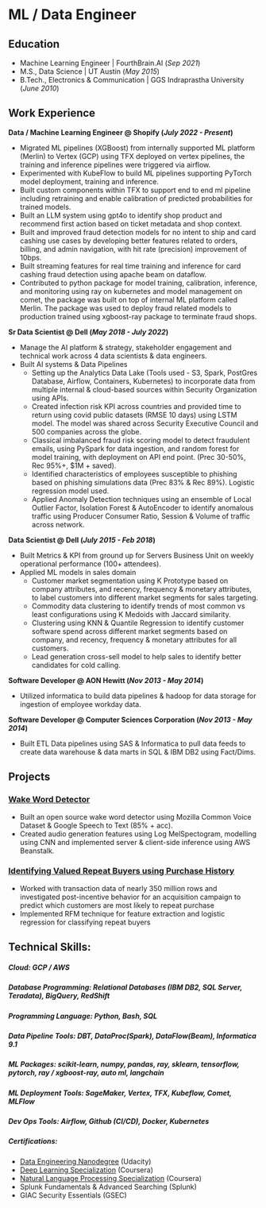 # ML / Data Engineer

## Education
- Machine Learning Engineer | FourthBrain.AI (_Sep 2021_)								       		
- M.S., Data Science	|      UT Austin (_May 2015_)	 			        		
- B.Tech., Electronics & Communication | GGS Indraprastha University (_June 2010_)

## Work Experience
**Data / Machine Learning Engineer @ Shopify (_July 2022 - Present_)**
-	Migrated ML pipelines (XGBoost) from internally supported ML platform (Merlin) to Vertex (GCP) using TFX deployed on vertex pipelines, the training and inference pipelines were triggered via airflow. 
-	Experimented with KubeFlow to build ML pipelines supporting PyTorch model deployment, training and inference.
-	Built custom components within TFX to support end to end ml pipeline including retraining and enable calibration of predicted probabilities for trained models.
-	Built an LLM system using gpt4o to identify shop product and recommend first action based on ticket metadata and shop context.
-	Built and improved fraud detection models for no intent to ship and card cashing use cases by developing better features related to orders, billing, and admin navigation, with hit rate (precision) improvement of 10bps.
-	Built streaming features for real time training and inference for card cashing fraud detection using apache beam on dataflow.
-	Contributed to python package for model training, calibration, inference, and monitoring using ray on kubernetes and model management on comet, the package was built on top of internal ML platform called Merlin. The package was used to deploy fraud related models to production trained using xgboost-ray package to terminate fraud shops.  

**Sr Data Scientist @ Dell (_May 2018 - July 2022_)**
- Manage the AI platform & strategy, stakeholder engagement and technical work across 4 data scientists & data engineers.
- Built AI systems & Data Pipelines 
  - Setting up the Analytics Data Lake (Tools used - S3, Spark, PostGres Database, Airflow, Containers, Kubernetes) to incorporate data from multiple internal & cloud-based sources within Security Organization using APIs.
  - Created infection risk KPI across countries and provided time to return using covid public datasets (RMSE 10 days) using LSTM model. The model was shared across Security Executive Council and 500 companies across the globe.
  - Classical imbalanced fraud risk scoring model to detect fraudulent emails, using PySpark for data ingestion, and random forest for model training, with deployment on API end point. (Prec 30-50%, Rec 95%+, $1M + saved). 
  - Identified characteristics of employees susceptible to phishing based on phishing simulations data (Prec 83% & Rec 89%). Logistic regression model used.
  - Applied Anomaly Detection techniques using an ensemble of Local Outlier Factor, Isolation Forest & AutoEncoder to identify anomalous traffic using Producer Consumer Ratio, Session & Volume of traffic across network.

**Data Scientist @ Dell (_July 2015 - Feb 2018_)**
-	Built Metrics & KPI from ground up for Servers Business Unit on weekly operational performance (100+ attendees).
- Applied ML models in sales domain
  - Customer market segmentation using K Prototype based on company attributes, and recency, frequency & monetary attributes, to label customers into different market segments for sales targeting. 
  -	Commodity data clustering to identify trends of most common vs least configurations using K Medoids with Jaccard similarity.
  -	Clustering using KNN & Quantile Regression to identify customer software spend across different market segments based on company, and recency, frequency & monetary attributes for all customers.
  -	Lead generation cross-sell model to help sales to identify better candidates for cold calling.

**Software Developer @ AON Hewitt (_Nov 2013 - May 2014_)**
-	Utilized informatica to build data pipelines & hadoop for data storage for ingestion of employee workday data.

**Software Developer @ Computer Sciences Corporation (_Nov 2013 - May 2014_)**
-	Built ETL Data pipelines using SAS & Informatica to pull data feeds to create data warehouse & data marts in SQL & IBM DB2 using Fact/Dims. 

## Projects
### [Wake Word Detector](https://github.com/shlbatra/TriggerWakeWordDetection)
-	Built an open source wake word detector using Mozilla Common Voice Dataset & Google Speech to Text (85% + acc). 
-	Created audio generation features using Log MelSpectogram, modelling using CNN and implemented server & client-side inference using AWS Beanstalk.

### [Identifying Valued Repeat Buyers using Purchase History](https://github.com/shlbatra/Acquire-Value-Shoppers-Challenge)
- Worked with transaction data of nearly 350 million rows and investigated post-incentive behavior for an acquisition campaign to predict which customers are most likely to repeat purchase
- Implemented RFM technique for feature extraction and logistic regression for classifying repeat buyers


## Technical Skills: 
##### Cloud: GCP / AWS
##### Database Programming:  Relational Databases (IBM DB2, SQL Server, Teradata), BigQuery, RedShift
##### Programming Language: Python, Bash, SQL
##### Data Pipeline Tools: DBT, DataProc(Spark), DataFlow(Beam), Informatica 9.1
##### ML Packages: scikit-learn, numpy, pandas, ray, sklearn, tensorflow, pytorch, ray / xgboost-ray, auto ml, langchain
##### ML Deployment Tools: SageMaker, Vertex, TFX, Kubeflow, Comet, MLFlow
##### Dev Ops Tools: Airflow, Github (CI/CD), Docker, Kubernetes 
##### Certifications: 
- [Data Engineering Nanodegree](https://github.com/shlbatra/Udacity_DataEngineering_Projects) (Udacity)
- [Deep Learning Specialization](https://github.com/shlbatra/Coursera_DeepLearning) (Coursera)
- [Natural Language Processing Specialization](https://github.com/shlbatra/Coursera_NLPSpecialization) (Coursera)
- Splunk Fundamentals & Advanced Searching (Splunk)
- GIAC Security Essentials (GSEC)
